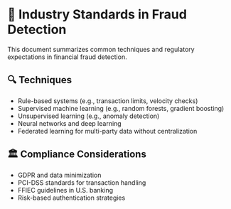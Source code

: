 # 📘 Industry Standards in Fraud Detection

This document summarizes common techniques and regulatory expectations in financial fraud detection.

## 🔍 Techniques
- Rule-based systems (e.g., transaction limits, velocity checks)
- Supervised machine learning (e.g., random forests, gradient boosting)
- Unsupervised learning (e.g., anomaly detection)
- Neural networks and deep learning
- Federated learning for multi-party data without centralization

## 🏛️ Compliance Considerations
- GDPR and data minimization
- PCI-DSS standards for transaction handling
- FFIEC guidelines in U.S. banking
- Risk-based authentication strategies

